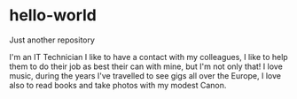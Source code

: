 # hello-world
Just another repository

I'm an IT Technician I like to have a contact with my colleagues, I like to help them to do their job as best their can with mine, but I'm not only that!
I love music, during the years I've travelled to see gigs all over the Europe, I love also to read books and take photos with my modest Canon.
